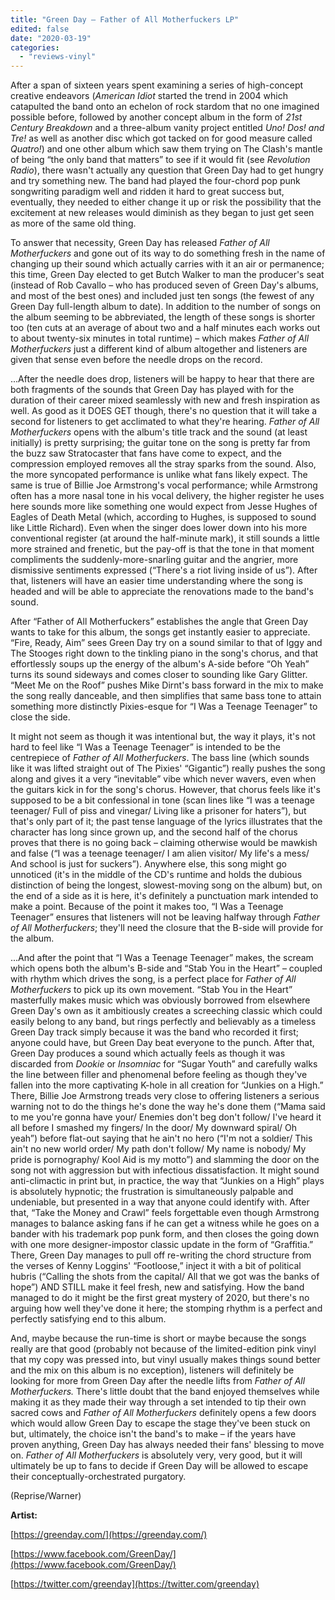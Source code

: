 ```yaml
---
title: "Green Day – Father of All Motherfuckers LP"
edited: false
date: "2020-03-19"
categories:
  - "reviews-vinyl"
---
```


After a span of sixteen years spent examining a series of high-concept creative endeavors (_American Idiot_ started the trend in 2004 which catapulted the band onto an echelon of rock stardom that no one imagined possible before, followed by another concept album in the form of _21st Century Breakdown_ and a three-album vanity project entitled _Uno! Dos! and Tre!_ as well as another disc which got tacked on for good measure called _Quatro!_) and one other album which saw them trying on The Clash's mantle of being “the only band that matters” to see if it would fit (see _Revolution Radio_), there wasn't actually any question that Green Day had to get hungry and try something new. The band had played the four-chord pop punk songwriting paradigm well and ridden it hard to great success but, eventually, they needed to either change it up or risk the possibility that the excitement at new releases would diminish as they began to just get seen as more of the same old thing.

To answer that necessity, Green Day has released _Father of All Motherfuckers_ and gone out of its way to do something fresh in the name of changing up their sound which actually carries with it an air or permanence; this time, Green Day elected to get Butch Walker to man the producer's seat (instead of Rob Cavallo – who has produced seven of Green Day's albums, and most of the best ones) and included just ten songs (the fewest of any Green Day full-length album to date). In addition to the number of songs on the album seeming to be abbreviated, the length of these songs is shorter too (ten cuts at an average of about two and a half minutes each works out to about twenty-six minutes in total runtime) – which makes _Father of All Motherfuckers_ just a different kind of album altogether and listeners are given that sense even before the needle drops on the record.

...After the needle does drop, listeners will be happy to hear that there are both fragments of the sounds that Green Day has played with for the duration of their career mixed seamlessly with new and fresh inspiration as well. As good as it DOES GET though, there's no question that it will take a second for listeners to get acclimated to what they're hearing. _Father of All Motherfuckers_ opens with the album's title track and the sound (at least initially) is pretty surprising; the guitar tone on the song is pretty far from the buzz saw Stratocaster that fans have come to expect, and the compression employed removes all the stray sparks from the sound. Also, the more syncopated performance is unlike what fans likely expect. The same is true of Billie Joe Armstrong's vocal performance; while Armstrong often has a more nasal tone in his vocal delivery, the higher register he uses here sounds more like something one would expect from Jesse Hughes of Eagles of Death Metal (which, according to Hughes, is supposed to sound like Little Richard). Even when the singer does lower down into his more conventional register (at around the half-minute mark), it still sounds a little more strained and frenetic, but the pay-off is that the tone in that moment compliments the suddenly-more-snarling guitar and the angrier, more dismissive sentiments expressed (“There's a riot living inside of us”). After that, listeners will have an easier time understanding where the song is headed and will be able to appreciate the renovations made to the band's sound.

After “Father of All Motherfuckers” establishes the angle that Green Day wants to take for this album, the songs get instantly easier to appreciate. “Fire, Ready, Aim” sees Green Day try on a sound similar to that of Iggy and The Stooges right down to the tinkling piano in the song's chorus, and that effortlessly soups up the energy of the album's A-side before “Oh Yeah” turns its sound sideways and comes closer to sounding like Gary Glitter. “Meet Me on the Roof” pushes Mike Dirnt's bass forward in the mix to make the song really danceable, and then simplifies that same bass tone to attain something more distinctly Pixies-esque for “I Was a Teenage Teenager” to close the side.

It might not seem as though it was intentional but, the way it plays, it's not hard to feel like “I Was a Teenage Teenager” is intended to be the centrepiece of _Father of All Motherfuckers_. The bass line (which sounds like it was lifted straight out of The Pixies' “Gigantic”) really pushes the song along and gives it a very “inevitable” vibe which never wavers, even when the guitars kick in for the song's chorus. However, that chorus feels like it's supposed to be a bit confessional in tone (scan lines like “I was a teenage teenager/ Full of piss and vinegar/ Living like a prisoner for haters”), but that's only part of it; the past tense language of the lyrics illustrates that the character has long since grown up, and the second half of the chorus proves that there is no going back – claiming otherwise would be mawkish and false (“I was a teenage teenager/ I am alien visitor/ My life's a mess/ And school is just for suckers”). Anywhere else, this song might go unnoticed (it's in the middle of the CD's runtime and holds the dubious distinction of being the longest, slowest-moving song on the album) but, on the end of a side as it is here, it's definitely a punctuation mark intended to make a point. Because of the point it makes too, “I Was a Teenage Teenager” ensures that listeners will not be leaving halfway through _Father of All Motherfuckers_; they'll need the closure that the B-side will provide for the album.

...And after the point that “I Was a Teenage Teenager” makes, the scream which opens both the album's B-side and “Stab You in the Heart” – coupled with rhythm which drives the song, is a perfect place for _Father of All Motherfuckers_ to pick up its own movement. “Stab You in the Heart” masterfully makes music which was obviously borrowed from elsewhere Green Day's own as it ambitiously creates a screeching classic which could easily belong to any band, but rings perfectly and believably as a timeless Green Day track simply because it was the band who recorded it first; anyone could have, but Green Day beat everyone to the punch. After that, Green Day produces a sound which actually feels as though it was discarded from _Dookie_ or _Insomniac_ for “Sugar Youth” and carefully walks the line between filler and phenomenal before feeling as though they've fallen into the more captivating K-hole in all creation for “Junkies on a High.” There, Billie Joe Armstrong treads very close to offering listeners a serious warning not to do the things he's done the way he's done them (“Mama said to me you're gonna have your/ Enemies don't beg don't follow/ I've heard it all before I smashed my fingers/ In the door/ My downward spiral/ Oh yeah”) before flat-out saying that he ain't no hero (“I'm not a soldier/ This ain't no new world order/ My path don't follow/ My name is nobody/ My pride is pornography/ Kool Aid is my motto”) and slamming the door on the song not with aggression but with infectious dissatisfaction. It might sound anti-climactic in print but, in practice, the way that “Junkies on a High” plays is absolutely hypnotic; the frustration is simultaneously palpable and undeniable, but presented in a way that anyone could identify with. After that, “Take the Money and Crawl” feels forgettable even though Armstrong manages to balance asking fans if he can get a witness while he goes on a bander with his trademark pop punk form, and then closes the going down with one more designer-impostor classic update in the form of “Graffitia.” There, Green Day manages to pull off re-writing the chord structure from the verses of Kenny Loggins' “Footloose,” inject it with a bit of political hubris (“Calling the shots from the capital/ All that we got was the banks of hope”) AND STILL make it feel fresh, new and satisfying. How the band managed to do it might be the first great mystery of 2020, but there's no arguing how well they've done it here; the stomping rhythm is a perfect and perfectly satisfying end to this album.

And, maybe because the run-time is short or maybe because the songs really are that good (probably not because of the limited-edition pink vinyl that my copy was pressed into, but vinyl usually makes things sound better and the mix on this album is no exception), listeners will definitely be looking for more from Green Day after the needle lifts from _Father of All Motherfuckers._ There's little doubt that the band enjoyed themselves while making it as they made their way through a set intended to tip their own sacred cows and _Father of All Motherfuckers_ definitely opens a few doors which would allow Green Day to escape the stage they've been stuck on but, ultimately, the choice isn't the band's to make – if the years have proven anything, Green Day has always needed their fans' blessing to move on. _Father of All Motherfuckers_ is absolutely very, very good, but it will ultimately be up to fans to decide if Green Day will be allowed to escape their conceptually-orchestrated purgatory.

(Reprise/Warner)

**Artist:**

[https://greenday.com/](https://greenday.com/)

[https://www.facebook.com/GreenDay/](https://www.facebook.com/GreenDay/)

[https://twitter.com/greenday](https://twitter.com/greenday)
